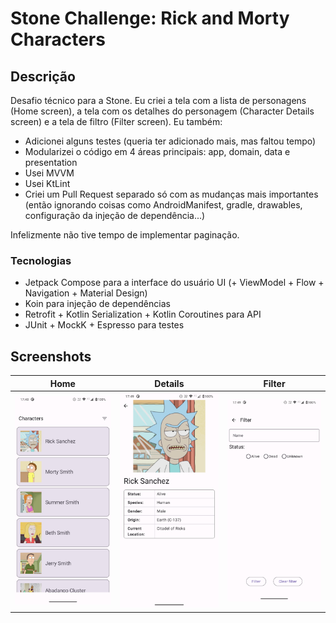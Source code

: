 # Stone Challenge: Rick and Morty Characters

## Descrição

Desafio técnico para a Stone. Eu criei a tela com a lista de personagens (Home screen), a tela com
os detalhes do personagem (Character Details screen) e a tela de filtro (Filter screen). Eu também:

* Adicionei alguns testes (queria ter adicionado mais, mas faltou tempo)
* Modularizei o código em 4 áreas principais: app, domain, data e presentation
* Usei MVVM
* Usei KtLint
* Criei um Pull Request separado só com as mudanças mais importantes (então ignorando coisas como
  AndroidManifest, gradle, drawables, configuração da injeção de dependência...)

Infelizmente não tive tempo de implementar paginação.

### Tecnologias

* Jetpack Compose para a interface do usuário UI (+ ViewModel + Flow + Navigation + Material Design)
* Koin para injeção de dependências
* Retrofit + Kotlin Serialization + Kotlin Coroutines para API
* JUnit + MockK + Espresso para testes

## Screenshots

| Home                                 | Details                                              | Filter                                   |
|--------------------------------------|------------------------------------------------------|------------------------------------------|
| ![home](screenshots/home_screen.png) | ![details](screenshots/character_details_screen.png) | ![filter](screenshots/filter_screen.png) |
